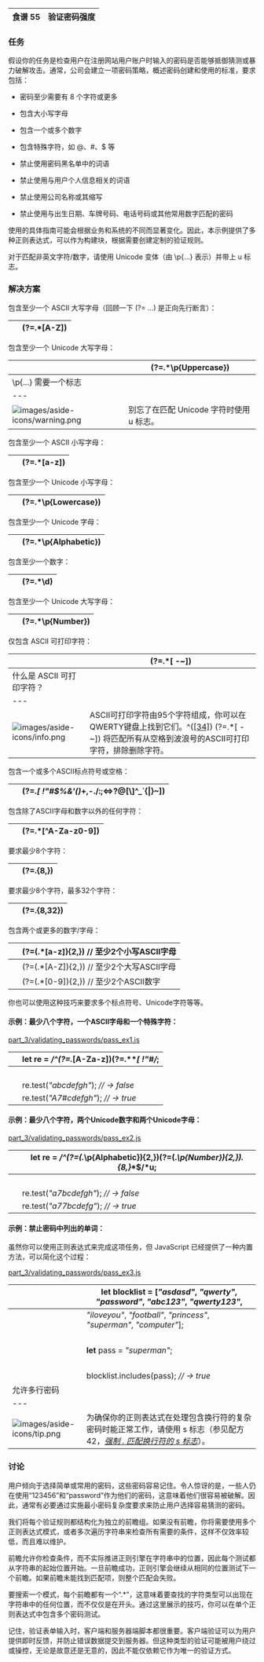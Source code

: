 | 食谱 55 | 验证密码强度 |
| --- | --- |

### 任务

假设你的任务是检查用户在注册网站用户账户时输入的密码是否能够抵御猜测或暴力破解攻击。通常，公司会建立一项密码策略，概述密码创建和使用的标准，要求包括：

+   密码至少需要有 8 个字符或更多

+   包含大小写字母

+   包含一个或多个数字

+   包含特殊字符，如 @、#、$ 等

+   禁止使用密码黑名单中的词语

+   禁止使用与用户个人信息相关的词语

+   禁止使用公司名称或其缩写

+   禁止使用与出生日期、车牌号码、电话号码或其他常用数字匹配的密码

使用的具体指南可能会根据业务和系统的不同而显著变化。因此，本示例提供了多种正则表达式，可以作为构建块，根据需要创建定制的验证规则。

对于匹配非英文字符/数字，请使用 Unicode 变体（由 \p{…} 表示）并带上 u 标志。

### 解决方案

包含至少一个 ASCII 大写字母（回顾一下 (?= ...) 是正向先行断言）：

|   | (?=.*[A-Z]) |
| --- | --- |

包含至少一个 Unicode 大写字母：

|   | (?=.*\p{Uppercase}) |
| --- | --- |
| \p{...} 需要一个标志 |
| --- |
| ![images/aside-icons/warning.png](images/aside-icons/warning.png) | 别忘了在匹配 Unicode 字符时使用 u 标志。 |

包含至少一个 ASCII 小写字母：

|   | (?=.*[a-z]) |
| --- | --- |

包含至少一个 Unicode 小写字母：

|   | (?=.*\p{Lowercase}) |
| --- | --- |

包含至少一个 Unicode 字母：

|   | (?=.*\p{Alphabetic}) |
| --- | --- |

包含至少一个数字：

|   | (?=.*\d) |
| --- | --- |

包含至少一个 Unicode 大写字母：

|   | (?=.*\p{Number}) |
| --- | --- |

仅包含 ASCII 可打印字符：

|   | (?=.*[ -~]) |
| --- | --- |
| 什么是 ASCII 可打印字符？ |
| --- |
| ![images/aside-icons/info.png](images/aside-icons/info.png) | ASCII可打印字符由95个字符组成，你可以在QWERTY键盘上找到它们。^([[34]](f_0087.xhtml#FOOTNOTE-34)) (?=.*[ -~]) 将匹配所有从空格到波浪号的ASCII可打印字符，排除删除字符。 |

包含一个或多个ASCII标点符号或空格：

|   | (?=.*[ !"#$%&'()*+,\-./:;<=>?@[\\\]^_`{&#124;}~]) |
| --- | --- |

包含除了ASCII字母和数字以外的任何字符：

|   | (?=.*[^A-Za-z0-9]) |
| --- | --- |

要求最少8个字符：

|   | (?=.{8,}) |
| --- | --- |

要求最少8个字符，最多32个字符：

|   | (?=.{8,32}) |
| --- | --- |

包含两个或更多的数字/字母：

|   | (?=(.*[a-z]){2,}) // 至少2个小写ASCII字母 |
| --- | --- |
|   | (?=(.*[A-Z]){2,}) // 至少2个大写ASCII字母 |
|   | (?=(.*[0-9]){2,}) // 至少2个ASCII数字 |

你也可以使用这种技巧来要求多个标点符号、Unicode字符等等。

#### 示例：最少八个字符，一个ASCII字母和一个特殊字符：

[part_3/validating_passwords/pass_ex1.js](http://media.pragprog.com/titles/fkjavascript/code/part_3/validating_passwords/pass_ex1.js)

|   | **let** re = */^**(?=**.***[**A-Za-z**])(?=**.***[* *!"#$%&'()*+,**\-**.**/**:;<=>?@[**\\\]**^_`{&#124;}~**])**.**{8,}**$/*; |
| --- | --- |
|   |  |
|   | re.test(*"abcdefgh"*); *// → false* |
|   | re.test(*"A7#cdefgh"*); *// → true* |

#### 示例：最少八个字符，两个Unicode数字和两个Unicode字母：

[part_3/validating_passwords/pass_ex2.js](http://media.pragprog.com/titles/fkjavascript/code/part_3/validating_passwords/pass_ex2.js)

|   | **let** re = */^**(?=(**.***\p**{Alphabetic}**){2,})(?=(**.***\p**{Number}**){2,})**.**{8,}**$/*u; |
| --- | --- |
|   |  |
|   | re.test(*"a7bcdefgh"*); *// → false* |
|   | re.test(*"a77bcdefg"*); *// → true* |

#### 示例：禁止密码中列出的单词：

虽然你可以使用正则表达式来完成这项任务，但 JavaScript 已经提供了一种内置方法，可以简化这个过程：

[part_3/validating_passwords/pass_ex3.js](http://media.pragprog.com/titles/fkjavascript/code/part_3/validating_passwords/pass_ex3.js)

|   | **let** blocklist = [*"asdasd"*, *"qwerty"*, *"password"*, *"abc123"*, *"qwerty123"*, |
| --- | --- |
|   | *"iloveyou"*, *"football"*, *"princess"*, *"superman"*, *"computer"*]; |
|   |  |
|   | **let** pass = *"superman"*; |
|   |  |
|   | blocklist.includes(pass); *// → true* |
| 允许多行密码 |
| --- |
| ![images/aside-icons/tip.png](images/aside-icons/tip.png) | 为确保你的正则表达式在处理包含换行符的复杂密码时能正常工作，请使用 s 标志（参见配方 42，[*强制 . 匹配换行符的 s 标志*](f_0053.xhtml#rcp.flag_s)）。 |

### 讨论

用户倾向于选择简单或常用的密码，这些密码容易记住。令人惊讶的是，一些人仍在使用“123456”和“password”作为他们的密码，这意味着他们很容易被破解。因此，通常有必要通过实施最小密码复杂度要求来防止用户选择容易猜测的密码。

我们将每个验证规则都结构化为独立的前瞻组。如果没有前瞻，你将需要使用多个正则表达式模式，或者多次遍历字符串来检查所有需要的条件，这样不仅效率较低，而且难以维护。

前瞻允许你检查条件，而不实际推进正则引擎在字符串中的位置，因此每个测试都从字符串的起始位置开始。一旦前瞻成功，正则引擎会继续从相同的位置测试下一个前瞻。如果前瞻未能找到匹配项，则整个匹配会失败。

要搜索一个模式，每个前瞻都有一个“.*”，这意味着要查找的字符类型可以出现在字符串中的任何位置，而不仅仅是在开头。通过这里展示的技巧，你可以在单个正则表达式中包含多个密码测试。

记住，验证表单输入时，客户端和服务器端脚本都很重要。客户端验证可以为用户提供即时反馈，并防止错误数据提交到服务器。但这种类型的验证可能被用户绕过或操控，无论是故意还是无意的，因此不能仅依赖它作为唯一的验证方式。
